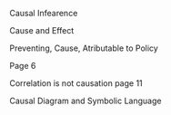 Causal Infearence 

Cause and Effect

Preventing, Cause, Atributable to Policy 

Page 6

Correlation is not causation
page 11


Causal Diagram and Symbolic Language 